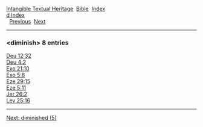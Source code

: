 [Intangible Textual Heritage](../../index)  [Bible](../index) 
[Index](index)   
[d Index](_d_)  
  [Previous](c03148)  [Next](c03150) 

------------------------------------------------------------------------

### &lt;diminish&gt; 8 entries

[Deu 12:32](../kjv/deu012.htm#032)  
[Deu 4:2](../kjv/deu004.htm#002)  
[Exo 21:10](../kjv/exo021.htm#010)  
[Exo 5:8](../kjv/exo005.htm#008)  
[Eze 29:15](../kjv/eze029.htm#015)  
[Eze 5:11](../kjv/eze005.htm#011)  
[Jer 26:2](../kjv/jer026.htm#002)  
[Lev 25:16](../kjv/lev025.htm#016)  

------------------------------------------------------------------------

[Next: diminished (5)](c03150)
